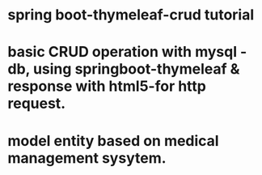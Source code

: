 # spring boot-thymeleaf-crud tutorial
# basic CRUD operation with mysql -db, using springboot-thymeleaf & response with html5-for http request.
# model entity based on medical management sysytem.
